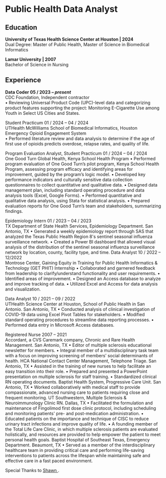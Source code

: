 # Public Health Data Analyst <br />

## Education <br />
**University of Texas Health Science Center at Houston | 2024** <br />
Dual Degree: Master of Public Health, Master of Science in Biomedical Informatics

**Lamar University | 2007** <br />
Bachelor of Science in Nursing

## Experience
**Data Coder 05 / 2023 – _present_** <br />
CDC Foundation, Independent contractor <br />
•	Reviewing Universal Product Code (UPC)-level data and categorizing product features supporting the project: Monitoring E-Cigarette Use among Youth in Select US Cities and States. 

Student Practicum 01 / 2024 – 04 / 2024 <br />
UTHealth McWilliams School of Biomedical Informatics, Houston Emergency Opioid Engagement System <br />
•	Performed literature review and data analysis to determine if the age of first use of opioids predicts overdose, relapse rates, and quality of life. 

Program Evaluation Analyst, Student Practicum 01 / 2024 – 04 / 2024 <br />
One Good Turn Global Health, Kenya School Health Program
•	Performed program evaluation of One Good Turn’s pilot program, Kenya School Health Program, assessing program efficacy and identifying areas for improvement, guided by the program’s logic model.
•	Developed key performance indicators and culturally sensitive data collection questionnaires to collect quantitative and qualitative data. 
•	Designed data management plan, including standard operating procedure and data analysis tools (Excel, Google Forms).
•	Performed quantitative and qualitative data analysis, using Stata for statistical analysis.
•	Prepared evaluation reports for One Good Turn’s team and stakeholders, summarizing findings.

Epidemiology Intern 01 / 2023 – 04 / 2023  <br />
TX Department of State Health Services, Epidemiology Department. San Antonio, TX
•	Generated a weekly epidemiology report through SAS that analyzed the Texas Public Health Region 8's sentinel seasonal influenza surveillance network.
•	Created a Power BI dashboard that allowed visual analysis of the distribution of the sentinel seasonal influenza surveillance network by location, county, facility type, and time.
Data Analyst 10 / 2022 – 12/2022  
Montrose Center, Gaining Equity in Training for Public Health Informatics & Technology (GET PHIT) Internship
•	Collaborated and garnered feedback from leadership to clarify/understand functionality and user requirements.
•	Identified areas of improvement.
•	Designed an Access database to analyze and improve tracking of data.
•	Utilized Excel and Access for data analysis and visualization.

Data Analyst 10 / 2021 – 09 / 2022 <br />
UTHealth Science Center at Houston, School of Public Health in San Antonio. San Antonio, TX
•	Conducted analysis of clinical investigation of COVID-19 data using Excel Pivot Tables for stakeholders.
•	Modified standard operating procedures to streamline data reporting processes.
•	Performed data entry in Microsoft Access databases.

 Registered Nurse 2007 – 2021 <br />
Accordant, a CVS Caremark company, Chronic and Rare Health Management. San Antonio, TX
	• Editor of multiple sclerosis educational newsletter for members.
• Integral member of a multidisciplinary task team with a focus on improving screening of members’
social determinants of health.
HCA National Contact Center Management, Telephone Triage. San Antonio, TX
	• Assisted in the training of new nurses to help facilitate an easy transition into their role.
• Prepared and presented a PowerPoint presentation on multiple sclerosis for staff training.
• Standardized clinical RN operating documents.
Baptist Health System, Progressive Care Unit. San Antonio, TX
• Worked collaboratively with medical staff to provide compassionate, advanced nursing care to patients requiring close and frequent monitoring.
UT Southwestern, Multiple Sclerosis & Neuroimmunology Clinic RN. Dallas, TX
	• Facilitated the formulation and maintenance of Fingolimod first dose clinic protocol, including
scheduling and monitoring patients' pre- and post-medication administration.
	• Educated patients on the importance and technique of CISC to reduce urinary tract infections and
improve quality of life.
• A founding member of the Total Life Care Clinic, in which multiple sclerosis patients are
evaluated holistically, and resources are provided to help empower the patient to meet personal health goals.
Baptist Hospital of Southeast Texas, Emergency Department. Beaumont, TX
• Served as a member of the interdisciplinary healthcare team in providing critical care and performing life-saving interventions to patients across the lifespan while maintaining safe and effective care in a fast
paced environment.


Special Thanks to [Shawn ](https://medium.com/the-data-entrepreneurs/how-to-make-a-free-data-science-portfolio-website-with-github-pages-aa1e4965e155).


